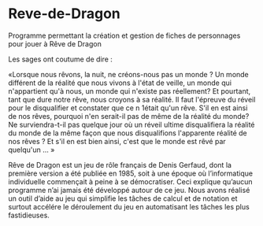 # Reve-de-Dragon
Programme permettant la création et gestion de fiches de personnages pour jouer à Rêve de Dragon

Les sages ont coutume de dire :

«Lorsque nous rêvons, la nuit, ne créons-nous pas un monde ?
Un monde différent de la réalité que nous vivons à l'état de veille,
un monde qui n'appartient qu'à nous, un monde qui n'existe pas réellement?
Et pourtant, tant que dure notre rêve, nous croyons à sa réalité.
Il faut l'épreuve du réveil pour le disqualifier et constater que ce n 1était qu'un rêve.
S'il en est ainsi de nos rêves, pourquoi n'en serait-il pas de même de la réalité du monde?
Ne surviendra-t-il pas quelque jour où un réveil ultime disqualifiera la réalité du monde de la même façon
que nous disqualifions l'apparente réalité de nos rêves ?
Et s'il en est bien ainsi, c'est que le monde est rêvé par quelqu'un ... »

Rêve de Dragon est un jeu de rôle français de Denis Gerfaud, dont la première version a été publiée en 1985,
soit à une époque où l’informatique individuelle commençait à peine à se démocratiser.
Ceci explique qu’aucun programme n’ai jamais été développé autour de ce jeu.
Nous avons réalisé un outil d’aide au jeu qui simplifie les tâches de calcul et de notation
et surtout accélére le déroulement du jeu en automatisant les tâches les plus fastidieuses.

